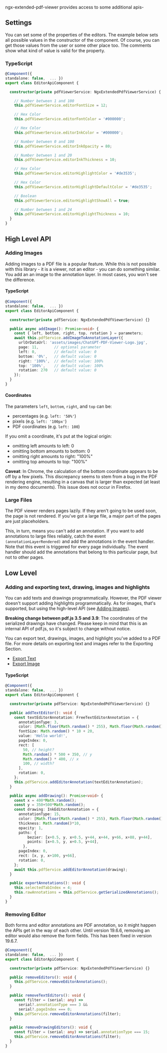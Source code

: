 ngx-extended-pdf-viewer provides access to some additional apis-

## Settings

You can set some of the properties of the editors. The example below sets all possible values in the constructor of the component. Of course, you can get those values from the user or some other place too. The comments show what kind of value is valid for the property.

### TypeScript

```typescript
@Component({
standalone: false,  ... })
export class EditorApiComponent {

  constructor(private pdfViewerService: NgxExtendedPdfViewerService) {

    // Number between 1 and 100
    this.pdfViewerService.editorFontSize = 12;

    // Hex Color
    this.pdfViewerService.editorFontColor = '#000000';

    // Hex Color
    this.pdfViewerService.editorInkColor = '#000000';

    // Number between 0 and 100
    this.pdfViewerService.editorInkOpacity = 80;

    // Number between 1 and 20
    this.pdfViewerService.editorInkThickness = 10;

    // Hex Color
    this.pdfViewerService.editorHighlightColor = '#de3535';

    // Hex Color
    this.pdfViewerService.editorHighlightDefaultColor = '#de3535';

    // Boolean
    this.pdfViewerService.editorHighlightShowAll = true;

    // Number between 1 and 24
    this.pdfViewerService.editorHighlightThickness = 10;
  }
}
```

## High Level API

### Adding Images

Adding images to a PDF file is a popular feature. While this is not possible with this library - it is a viewer, not an editor - you can do something similar. You add an an image to the annotation layer. In most cases, you won't see the difference.

#### TypeScript

```typescript
@Component({
standalone: false,  ... })
export class EditorApiComponent {

  constructor(private pdfService: NgxExtendedPdfViewerService) {}

  public async addImage(): Promise<void> {
    const { left, bottom, right, top, rotation } = parameters;
    await this.pdfService.addImageToAnnotationLayer({
      urlOrDataUrl: 'assets/images/ChatGPT-PDF-Viewer-Logo.jpg',
      page: 11,       // optional parameter
      left: 0,        // default value: 0
      bottom: '0%',   // default value: 0
      right: '100%',  // default value: 100%
      top: '100%',    // default value: 100%
      rotation: 270   // default value: 0
    });
  }
}
```

#### Coordinates

The parameters `left`, `bottom`, `right`, and `top` can be:

- percentages (e.g. `left: '50%'`)
- pixels (e.g. `left: '100px'`)
- PDF coordinates (e.g. `left: 100`)

If you omit a coordinate, it's put at the logical origin:

- omitting left amounts to left: 0
- omitting bottom amounts to bottom: 0
- omitting right amounts to right: "100%"
- omitting top amounts to top: "100%"

**Caveat**: In Chrome, the calculation of the bottom coordinate appears to be off by a few pixels. This discrepancy seems to stem from a bug in the PDF rendering engine, resulting in a canvas that is larger than expected (at least in my demo documents). This issue does not occur in Firefox.

### Large Files

The PDF viewer renders pages lazily. If they aren't going to be used soon, the page is not rendered. If you've got a large file, a major part of the pages are just placeholders.

This, in turn, means you can't add an annotation. If you want to add annotations to large files reliably, catch the event `(annotationLayerRendered)` and add the annotations in the event handler. Note that this event is triggered for every page individually. The event handler should add the annotations that belong to this particular page, but not to other pages.

## Low Level

### Adding and exporting text, drawing, images and highlights

You can add texts and drawings programmatically. However, the PDF viewer doesn't support adding highlights programmatically. As for images, that's supported, but using the high-level API (see [Adding Images](#adding-images)).

**Breaking change between pdf.js 3.5 and 3.9**: The coordinates of the serialized drawings have changed. Please keep in mind that this is an internal API of pdf.js, so it's subject to change without notice.

You can export text, drawings, images, and highlight you've added to a PDF file. For more details on exporting text and images refer to the Exporting Section.

- [Export Text](./exporting/text)
- [Export Image](./exporting/image)

#### TypeScript

```typescript
@Component({
standalone: false,  ... })
export class EditorApiComponent {

  constructor(private pdfService: NgxExtendedPdfViewerService) {}

  public addTextEditor(): void {
    const textEditorAnnotation: FreeTextEditorAnnotation = {
      annotationType: 3,
      color: [Math.floor(Math.random() * 255), Math.floor(Math.random() * 255), Math.floor(Math.random() * 255)],
      fontSize: Math.random() * 10 + 20,
      value: 'Hello world!',
      pageIndex: 0,
      rect: [
        50, // height?
        Math.random() * 500 + 350, // y
        Math.random() * 400, // x
        100, // width?
      ],
      rotation: 0,
    };
    this.pdfService.addEditorAnnotation(textEditorAnnotation);
  }

  public async addDrawing(): Promise<void> {
    const x = 400*Math.random();
    const y = 350+500*Math.random();
    const drawing: InkEditorAnnotation = {
      annotationType: 15,
      color: [Math.floor(Math.random() * 255), Math.floor(Math.random() * 255), Math.floor(Math.random() * 255)],
      thickness: Math.random()*10,
      opacity: 1,
      paths: {
          bezier: [x+0.5, y, x+0.5, y+44, x+44, y+66, x+88, y+44],
          points: [x+0.5, y, x+0.5, y+44],
        },
      pageIndex: 0,
      rect: [x, y, x+100, y+66],
      rotation: 0,
    };
    await this.pdfService.addEditorAnnotation(drawing);
  }

  public exportAnnotations(): void {
    this.selectedTabIndex = 4;
    this.rawAnnotations = this.pdfService.getSerializedAnnotations();
  }
}
```

### Removing Editor

Both forms and editor annotations are PDF annotation, so it might happen the APIs get in the way of each other. Until version 19.6.6, removing an editor would also remove the form fields. This has been fixed in version 19.6.7.

```typescript
@Component({
standalone: false,  ... })
export class EditorApiComponent {

  constructor(private pdfService: NgxExtendedPdfViewerService) {}

  public removeEditors(): void {
    this.pdfService.removeEditorAnnotations();
  }

  public removeTextEditors(): void {
    const filter = (serial: any) =>
      serial?.annotationType === 3 &&
      serial?.pageIndex === 0;
    this.pdfService.removeEditorAnnotations(filter);
  }

  public removeDrawingEditors(): void {
    const filter = (serial: any) => serial.annotationType === 15;
    this.pdfService.removeEditorAnnotations(filter);
  }
}
```
